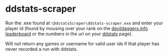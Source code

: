# ddstats-scraper
Run the .exe found at `\DdstatsScraper\ddstats-scraper.exe` and enter your player id (found by mousing over your rank on the [devildaggers.info leaderboard](https://devildaggers.info/Leaderboard) or the numbers in the url on your [ddstats](https://ddstats.com/) page).

Will not return any games or username for valid user ids if that player has never recorded a run with ddstats.
